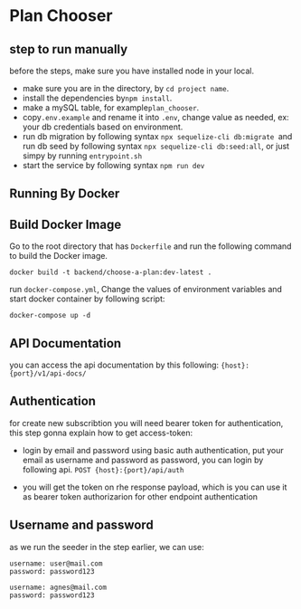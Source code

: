 # Plan Chooser

## step to run manually
before the steps, make sure you have installed node in your local.

- make sure you are in the directory, by ``cd project name``.
- install the dependencies by``npm install``.
- make a mySQL table, for example``plan_chooser``.
- copy``.env.example`` and rename it into ``.env``, change value as needed, ex: your db credentials based on environment.
- run db migration by following syntax ``npx sequelize-cli db:migrate ``and  run db seed by following syntax ``npx sequelize-cli db:seed:all``, or just simpy by running ``entrypoint.sh``
- start the service by following syntax ``npm run dev``


## Running By Docker
## Build Docker Image

Go to the root directory that has `Dockerfile` and run the following command to build the Docker image.

```shell
docker build -t backend/choose-a-plan:dev-latest .
```

run `docker-compose.yml`, Change the values of environment variables and start docker container by following script:

```shell
docker-compose up -d
```

## API Documentation

you can access the api documentation by this following:
``{host}:{port}/v1/api-docs/``


## Authentication

for create new subscribtion you will need bearer token for authentication, this step gonna explain how to get access-token:

- login by email and password using basic auth authentication, put your email as username and password as password, you can login by following api.
``POST {host}:{port}/api/auth``

- you will get the token on rhe response payload, which is you can use it as bearer token authorizarion for other endpoint authentication 


## Username and password

as we run the seeder in the step earlier, we can use:

```
username: user@mail.com
password: password123
```

```
username: agnes@mail.com
password: password123
```